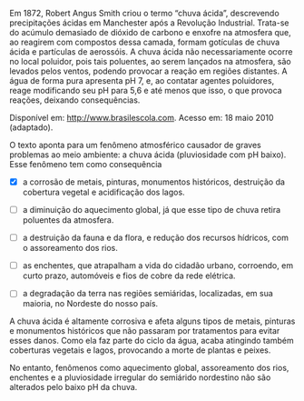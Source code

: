 

Em 1872, Robert Angus Smith criou o termo “chuva ácida”, descrevendo precipitações ácidas em Manchester após a Revolução Industrial. Trata-se do acúmulo demasiado de dióxido de carbono e enxofre na atmosfera que, ao reagirem com compostos dessa camada, formam gotículas de chuva ácida e partículas de aerossóis. A chuva ácida não necessariamente ocorre no local poluidor, pois tais poluentes, ao serem lançados na atmosfera, são levados pelos ventos, podendo provocar a reação em regiões distantes. A água de forma pura apresenta pH 7, e, ao contatar agentes poluidores, reage modificando seu pH para 5,6 e até menos que isso, o que provoca reações, deixando consequências.

Disponível em: http://www.brasilescola.com. Acesso em: 18 maio 2010 (adaptado).

O texto aponta para um fenômeno atmosférico causador de graves problemas ao meio ambiente: a chuva ácida (pluviosidade com pH baixo). Esse fenômeno tem como consequência



- [x] a corrosão de metais, pinturas, monumentos históricos, destruição da cobertura vegetal e acidificação dos lagos.
- [ ] a diminuição do aquecimento global, já que esse tipo de chuva retira poluentes da atmosfera.
- [ ] a destruição da fauna e da flora, e redução dos recursos hídricos, com o assoreamento dos rios.
- [ ] as enchentes, que atrapalham a vida do cidadão urbano, corroendo, em curto prazo, automóveis e fios de cobre da rede elétrica.
- [ ] a degradação da terra nas regiões semiáridas, localizadas, em sua maioria, no Nordeste do nosso país.


A chuva ácida é altamente corrosiva e afeta alguns tipos de metais, pinturas e monumentos históricos que não passaram por tratamentos para evitar esses danos. Como ela faz parte do ciclo da água, acaba atingindo também coberturas vegetais e lagos, provocando a morte de plantas e peixes.

No entanto, fenômenos como aquecimento global, assoreamento dos rios, enchentes e a pluviosidade irregular do semiárido nordestino não são alterados pelo baixo pH da chuva.

